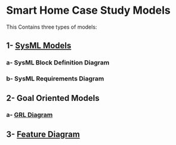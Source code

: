# Smart Home Case Study Models
This Contains three types of models:  

## 1- [SysML Models](SysML/) 

   ### a- SysML Block Definition Diagram
   ### b- SysML Requirements Diagram
   
## 2- Goal Oriented Models
   ### a- [GRL Diagram](https://github.com/Smart-Contract-Modelling-uOttawa/Traceability/tree/main/CGS4Adaptation/Models/GRL/README.MD)
## 3- [Feature Diagram](https://github.com/Smart-Contract-Modelling-uOttawa/Traceability/tree/main/CGS4Adaptation/Models/Feature/README.MD)
